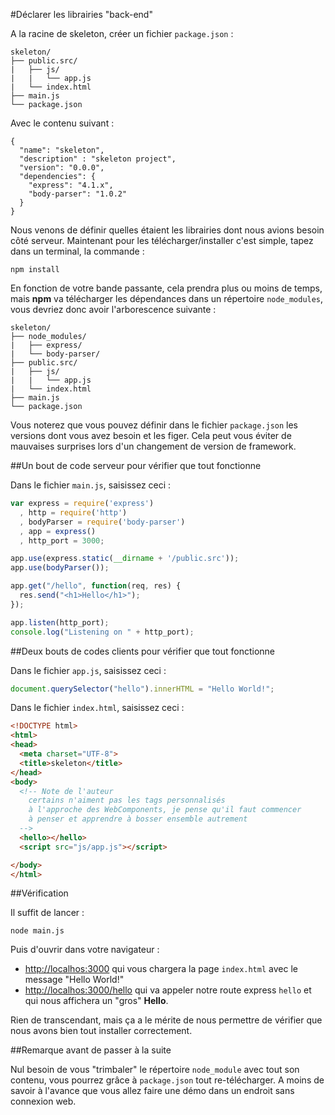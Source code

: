 #Déclarer les librairies "back-end"

A la racine de skeleton, créer un fichier `package.json` :

    skeleton/
    ├── public.src/
    |   ├── js/
    |   |   └── app.js
    |   └── index.html
    ├── main.js
    └── package.json

Avec le contenu suivant :

    {
      "name": "skeleton",
      "description" : "skeleton project",
      "version": "0.0.0",
      "dependencies": {
        "express": "4.1.x",
        "body-parser": "1.0.2"
      }
    }

Nous venons de définir quelles étaient les librairies dont nous avions besoin côté serveur. Maintenant pour les télécharger/installer c'est simple, tapez dans un terminal, la commande :

    npm install

En fonction de votre bande passante, cela prendra plus ou moins de temps, mais **npm** va télécharger les dépendances dans un répertoire `node_modules`, vous devriez donc avoir l'arborescence suivante :

    skeleton/
    ├── node_modules/
    |   ├── express/
    |   └── body-parser/   
    ├── public.src/
    |   ├── js/
    |   |   └── app.js
    |   └── index.html
    ├── main.js
    └── package.json

Vous noterez que vous pouvez définir dans le fichier `package.json` les versions dont vous avez besoin et les figer. Cela peut vous éviter de mauvaises surprises lors d'un changement de version de framework.

##Un bout de code serveur pour vérifier que tout fonctionne

Dans le fichier `main.js`, saisissez ceci :

```javascript
var express = require('express')
  , http = require('http')
  , bodyParser = require('body-parser')
  , app = express()
  , http_port = 3000;

app.use(express.static(__dirname + '/public.src'));
app.use(bodyParser());

app.get("/hello", function(req, res) {
  res.send("<h1>Hello</h1>");
});

app.listen(http_port);
console.log("Listening on " + http_port);
```

##Deux bouts de codes clients pour vérifier que tout fonctionne

Dans le fichier `app.js`, saisissez ceci :

```javascript
document.querySelector("hello").innerHTML = "Hello World!";
```

Dans le fichier `index.html`, saisissez ceci :

```html
<!DOCTYPE html>
<html>
<head>
  <meta charset="UTF-8">
  <title>skeleton</title>
</head>
<body>
  <!-- Note de l'auteur
    certains n'aiment pas les tags personnalisés
    à l'approche des WebComponents, je pense qu'il faut commencer
    à penser et apprendre à bosser ensemble autrement
  -->
  <hello></hello>
  <script src="js/app.js"></script>

</body>
</html>
```

##Vérification

Il suffit de lancer :

    node main.js

Puis d'ouvrir dans votre navigateur :

- [http://localhos:3000](http://localhos:3000) qui vous chargera la page `index.html` avec le message "Hello World!"
- [http://localhos:3000/hello](http://localhos:3000/hello) qui va appeler notre route express `hello` et qui nous affichera un "gros" **Hello**.

Rien de transcendant, mais ça a le mérite de nous permettre de vérifier que nous avons bien tout installer correctement.

##Remarque avant de passer à la suite

Nul besoin de vous "trimbaler" le répertoire `node_module` avec tout son contenu, vous pourrez grâce à `package.json` tout re-télécharger. A moins de savoir à l'avance que vous allez faire une démo dans un endroit sans connexion web.
